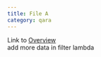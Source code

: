 ```yaml
---
title: File A
category: qara
---
```

Link to [Overview](../overview)  
add more data in filter lambda
